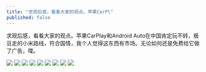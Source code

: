 ```yaml
---
title: "求观后感，看看大家的观点。苹果CarPl"
published: false
---
```

求观后感，看看大家的观点。苹果CarPlay和Android Auto在中国肯定玩不转，极豆走的小米路线，符合国情，我个人觉得这东西有市场。无论如何还是免费给它做了广告，喋。

![](./1.jpg)
![](./2.jpg)
![](./3.jpg)
![](./4.jpg)
![](./5.jpg)
![](./6.jpg)
![](./7.jpg)
![](./8.jpg)
![](./9.jpg)
